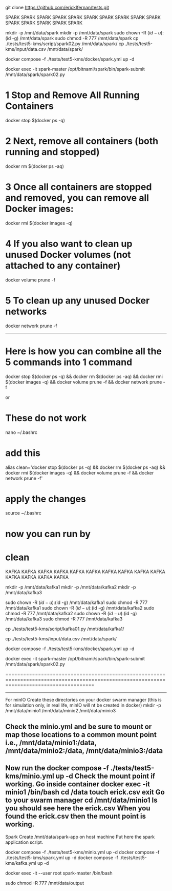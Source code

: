 git clone https://github.com/ericklfernan/tests.git

SPARK SPARK SPARK SPARK SPARK SPARK SPARK SPARK SPARK SPARK SPARK SPARK SPARK SPARK SPARK

mkdir -p /mnt/data/spark
mkdir -p /mnt/data/spark
sudo chown -R $(id -u):$(id -g) /mnt/data/spark
sudo chmod -R 777 /mnt/data/spark
cp ./tests/test5-kms/script/spark02.py /mnt/data/spark/
cp ./tests/test5-kms/input/data.csv /mnt/data/spark/

docker compose -f ./tests/test5-kms/docker/spark.yml up -d

docker exec -it spark-master /opt/bitnami/spark/bin/spark-submit /mnt/data/spark/spark02.py

# 1 Stop and Remove All Running Containers
docker stop $(docker ps -q)

# 2 Next, remove all containers (both running and stopped)
docker rm $(docker ps -aq)

# 3 Once all containers are stopped and removed, you can remove all Docker images:
docker rmi $(docker images -q)

# 4 If you also want to clean up unused Docker volumes (not attached to any container)
docker volume prune -f

# 5 To clean up any unused Docker networks
docker network prune -f

---------------------------------------------------------------------------
# Here is how you can combine all the 5 commands into 1 command
docker stop $(docker ps -q) && docker rm $(docker ps -aq) && docker rmi $(docker images -q) && docker volume prune -f && docker network prune -f

or 
# These do not work
nano ~/.bashrc
# add this
alias clean='docker stop $(docker ps -q) && docker rm $(docker ps -aq) && docker rmi $(docker images -q) && docker volume prune -f && docker network prune -f'
# apply the changes
source ~/.bashrc
# now you can run by
clean
==========================================================================================================================================
KAFKA KAFKA KAFKA KAFKA KAFKA KAFKA KAFKA KAFKA KAFKA KAFKA KAFKA KAFKA KAFKA KAFKA

mkdir -p /mnt/data/kafka1
mkdir -p /mnt/data/kafka2
mkdir -p /mnt/data/kafka3

sudo chown -R $(id -u):$(id -g) /mnt/data/kafka1
sudo chmod -R 777 /mnt/data/kafka1
sudo chown -R $(id -u):$(id -g) /mnt/data/kafka2
sudo chmod -R 777 /mnt/data/kafka2
sudo chown -R $(id -u):$(id -g) /mnt/data/kafka3
sudo chmod -R 777 /mnt/data/kafka3

cp ./tests/test5-kms/script/kafka01.py /mnt/data/kafka1/

cp ./tests/test5-kms/input/data.csv /mnt/data/spark/

docker compose -f ./tests/test5-kms/docker/spark.yml up -d

docker exec -it spark-master /opt/bitnami/spark/bin/spark-submit /mnt/data/spark/spark02.py






==========================================================================================================================================

---------------------------------------------------------------------------------------------------------------------------------------
For minIO
Create these directories on your docker swarm manager (this is for simulation only, in real life, minIO will nt be created in docker)
mkdir -p /mnt/data/minio1 /mnt/data/minio2 /mnt/data/minio3

Check the minio.yml and be sure to mount or map those locations to a common mount point i.e., /mnt/data/minio1:/data, /mnt/data/minio2:/data, /mnt/data/minio3:/data
---------------------------------------------------------------------------------------------------------------------------------------
Now run the docker compose -f ./tests/test5-kms/minio.yml up -d
Check the mount point if working.
    Go inside container
        docker exec -it minio1 /bin/bash
            cd /data
            touch erick.csv
            exit
    Go to your swarm manager
        cd /mnt/data/minio1
        ls
        you should see here the erick.csv
When you found the erick.csv then the mount point is working.
---------------------------------------------------------------------------------------------------------------------------------------
Spark
Create /mnt/data/spark-app on host machine
Put here the spark application script.


    

docker compose -f ./tests/test5-kms/minio.yml up -d
docker compose -f ./tests/test5-kms/spark.yml up -d
docker compose -f ./tests/test5-kms/kafka.yml up -d

docker exec -it --user root spark-master /bin/bash

sudo chmod -R 777 /mnt/data/output